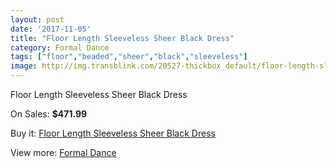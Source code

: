 ```yaml
---
layout: post
date: '2017-11-05'
title: "Floor Length Sleeveless Sheer Black Dress"
category: Formal Dance
tags: ["floor","beaded","sheer","black","sleeveless"]
image: http://img.transblink.com/20527-thickbox_default/floor-length-sleeveless-sheer-black-dress.jpg
---
```

Floor Length Sleeveless Sheer Black Dress

On Sales: **$471.99**
<a href="https://www.transblink.com/en/formal-dance/6487-floor-length-sleeveless-sheer-black-dress.html"><amp-img layout="responsive" width="600" height="600" src="//img.transblink.com/20527-thickbox_default/floor-length-sleeveless-sheer-black-dress.jpg" alt="Floor Length Sleeveless Sheer Black Dress 0" /></a>
<a href="https://www.transblink.com/en/formal-dance/6487-floor-length-sleeveless-sheer-black-dress.html"><amp-img layout="responsive" width="600" height="600" src="//img.transblink.com/20529-thickbox_default/floor-length-sleeveless-sheer-black-dress.jpg" alt="Floor Length Sleeveless Sheer Black Dress 1" /></a>
<a href="https://www.transblink.com/en/formal-dance/6487-floor-length-sleeveless-sheer-black-dress.html"><amp-img layout="responsive" width="600" height="600" src="//img.transblink.com/20528-thickbox_default/floor-length-sleeveless-sheer-black-dress.jpg" alt="Floor Length Sleeveless Sheer Black Dress 2" /></a>

Buy it: [Floor Length Sleeveless Sheer Black Dress](https://www.transblink.com/en/formal-dance/6487-floor-length-sleeveless-sheer-black-dress.html "Floor Length Sleeveless Sheer Black Dress")

View more: [Formal Dance](https://www.transblink.com/en/6-formal-dance "Formal Dance")